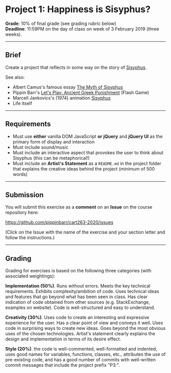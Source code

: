 # Project 1: Happiness is Sisyphus?

__Grade__: 10% of final grade (see grading rubric below)  
__Deadline__: 11:59PM on the day of class on week of 3 February 2019 (three weeks).

---

## Brief

Create a project that reflects in some way on the story of [Sisyphus](https://en.wikipedia.org/wiki/Sisyphus).

See also:
- Albert Camus's famous essay [The Myth of Sisyphus](https://en.wikipedia.org/wiki/The_Myth_of_Sisyphus)
- Pippin Barr's [Let's Play: Ancient Greek Punishment](http://www.pippinbarr.com/games/letsplayancientgreekpunishment/LetsPlayAncientGreekPunishment.html) (Flash Game)
- Marcell Jankovics's (1974) animation [Sisyphus](https://www.youtube.com/watch?v=QcmJlXeyGxU)
- Life itself

---

## Requirements

- Must use __either__ vanilla DOM JavaScript __or__ __jQuery__ and __jQuery UI__ as the primary form of display and interaction
- Must include sound/music
- Must include an interactive aspect that provokes the user to think about Sisyphus (this can be metaphorical!)
- Must include an __Artist's Statement__ as a `README.md` in the project folder that explains the creative ideas behind the project (minimum of 500 words)

---

## Submission

You will submit this exercise as a __comment__ on an __Issue__ on the course repository here:

https://github.com/pippinbarr/cart263-2020/issues

(Click on the Issue with the name of the exercise and your section letter and follow the instructions.)

---

## Grading

Grading for exercises is based on the following three categories (with associated weightings):

__Implementation (50%)__. Runs without errors. Meets the key technical requirements. Exhibits complexity/ambition of code. Uses technical ideas and features that go beyond what has been seen in class. Has clear indication of code obtained from other sources (e.g. StackExchange, examples on website). Code is well-structured and easy to understand.

__Creativity (30%)__. Uses code to create an interesting and expressive experience for the user. Has a clear point of view and conveys it well. Uses code in surprising ways to create new ideas. Goes beyond the most obvious uses of the chosen technologies. Artist's statement clearly explains the design and implementation in terms of its desire effect.

__Style (20%)__. the code is well-commented, well-formatted and indented, uses good names for variables, functions, classes, etc., attributes the use of pre-existing code, and has a good number of commits with well-written commit messages that include the project prefix "P3:".
